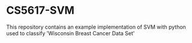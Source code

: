 # CS5617-SVM
This repository contains an example implementation of SVM with python used to classify 'Wisconsin Breast Cancer Data Set'
